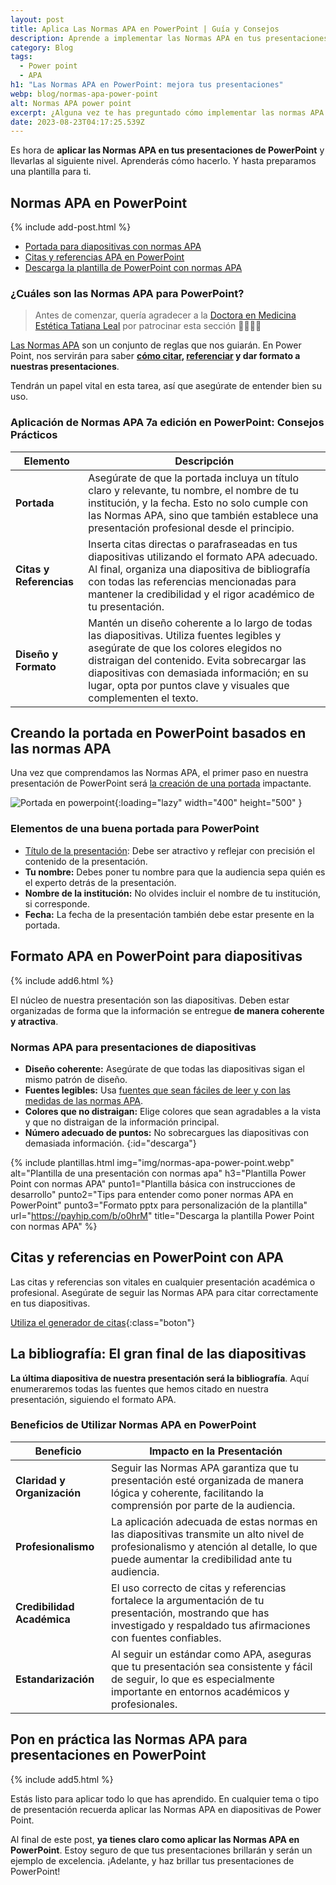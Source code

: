 ```yaml
---
layout: post
title: Aplica Las Normas APA en PowerPoint | Guía y Consejos
description: Aprende a implementar las Normas APA en tus presentaciones de PowerPoint. Descubre cómo crear portadas, citas y bibliografías. ¡Haz clic para saber más!
category: Blog
tags:
  - Power point
  - APA
h1: "Las Normas APA en PowerPoint: mejora tus presentaciones"
webp: blog/normas-apa-power-point
alt: Normas APA power point
excerpt: ¿Alguna vez te has preguntado cómo implementar las normas APA en PowerPoint? Estas normas, reconocidas y respetadas en el mundo académico, también aplican a tus presentaciones de diapositivas.
date: 2023-08-23T04:17:25.539Z
---
```

Es hora de **aplicar las Normas APA en tus presentaciones de PowerPoint** y llevarlas al siguiente nivel. Aprenderás cómo hacerlo. Y hasta preparamos una plantilla para ti.

## Normas APA en PowerPoint

{% include add-post.html %}

- [Portada para diapositivas con normas APA](#creando-la-portada-en-powerpoint-basados-en-las-normas-apa)
- [Citas y referencias APA en PowerPoint](#citas-y-referencias-en-powerpoint-con-apa)
- [Descarga la plantilla de PowerPoint con normas APA](#descarga)

### ¿Cuáles son las Normas APA para PowerPoint?

>Antes de comenzar, quería agradecer a la [Doctora en Medicina Estética Tatiana Leal](https://dratatianaleal.com/) por patrocinar esta sección 👩🏼‍🔬💖

[Las Normas APA]({{'normas-apa'|relative_url}}) son un conjunto de reglas que nos guiarán. En Power Point, nos servirán para saber **[cómo citar]({{'normas-apa/citas-normas-apa'|relative_url}} "Citas normas apa"), [referenciar]({{'normas-apa/referencias-bibliograficas-normas-apa'|relative_url}} "Referencias APA") y dar formato a nuestras presentaciones**.

Tendrán un papel vital en esta tarea, así que asegúrate de entender bien su uso.

### Aplicación de Normas APA 7a edición en PowerPoint: Consejos Prácticos

| **Elemento** | **Descripción** |
|--------------|-----------------|
| **Portada**  | Asegúrate de que la portada incluya un título claro y relevante, tu nombre, el nombre de tu institución, y la fecha. Esto no solo cumple con las Normas APA, sino que también establece una presentación profesional desde el principio. |
| **Citas y Referencias** | Inserta citas directas o parafraseadas en tus diapositivas utilizando el formato APA adecuado. Al final, organiza una diapositiva de bibliografía con todas las referencias mencionadas para mantener la credibilidad y el rigor académico de tu presentación. |
| **Diseño y Formato** | Mantén un diseño coherente a lo largo de todas las diapositivas. Utiliza fuentes legibles y asegúrate de que los colores elegidos no distraigan del contenido. Evita sobrecargar las diapositivas con demasiada información; en su lugar, opta por puntos clave y visuales que complementen el texto. |

## Creando la portada en PowerPoint basados en las normas APA

Una vez que comprendamos las Normas APA, el primer paso en nuestra presentación de PowerPoint será [la creación de una portada]({{'normas-apa/portada-normas-apa'|relative_url}} "Portadas APA") impactante.

![Portada en powerpoint]({{'img/blog/portada-apa-power-point.webp'|relative_url}} "Portada APA PowerPoint"){:loading="lazy" width="400" height="500" }

### Elementos de una buena portada para PowerPoint

- [Título de la presentación]({{'normas-apa/titulos-y-subtitulos-normas-apa'|relative_url}} "Titulos normas APA"): Debe ser atractivo y reflejar con precisión el contenido de la presentación.
- **Tu nombre:** Debes poner tu nombre para que la audiencia sepa quién es el experto detrás de la presentación.
- **Nombre de la institución:** No olvides incluir el nombre de tu institución, si corresponde.
- **Fecha:** La fecha de la presentación también debe estar presente en la portada.

## Formato APA en PowerPoint para diapositivas

{% include add6.html %}

El núcleo de nuestra presentación son las diapositivas. Deben estar organizadas de forma que la información se entregue **de manera coherente y atractiva**.

### Normas APA para presentaciones de diapositivas

- **Diseño coherente:** Asegúrate de que todas las diapositivas sigan el mismo patrón de diseño.
- **Fuentes legibles:** Usa [fuentes que sean fáciles de leer y con las medidas de las normas APA]({{'normas-apa/textos-normas-apa'|relative_url}} "Textos normas APA").
- **Colores que no distraigan:** Elige colores que sean agradables a la vista y que no distraigan de la información principal.
- **Número adecuado de puntos:** No sobrecargues las diapositivas con demasiada información.
{:id="descarga"}

{% include plantillas.html img="img/normas-apa-power-point.webp" alt="Plantilla de una presentación con normas apa" h3="Plantilla Power Point con normas APA" punto1="Plantilla básica con instrucciones de desarrollo" punto2="Tips para entender como poner normas APA en PowerPoint" punto3="Formato pptx para personalización de la plantilla" url="https://payhip.com/b/o0hrM" title="Descarga la plantilla Power Point con normas APA" %}

## Citas y referencias en PowerPoint con APA

Las citas y referencias son vitales en cualquier presentación académica o profesional. Asegúrate de seguir las Normas APA para citar correctamente en tus diapositivas.

[Utiliza el generador de citas]({{'generador-citas-apa'|relative_url}}){:class="boton"}

## La bibliografía: El gran final de las diapositivas

**La última diapositiva de nuestra presentación será la bibliografía**. Aquí enumeraremos todas las fuentes que hemos citado en nuestra presentación, siguiendo el formato APA.

### Beneficios de Utilizar Normas APA en PowerPoint

| **Beneficio** | **Impacto en la Presentación** |
|---------------|------------------------------|
| **Claridad y Organización** | Seguir las Normas APA garantiza que tu presentación esté organizada de manera lógica y coherente, facilitando la comprensión por parte de la audiencia. |
| **Profesionalismo** | La aplicación adecuada de estas normas en las diapositivas transmite un alto nivel de profesionalismo y atención al detalle, lo que puede aumentar la credibilidad ante tu audiencia. |
| **Credibilidad Académica** | El uso correcto de citas y referencias fortalece la argumentación de tu presentación, mostrando que has investigado y respaldado tus afirmaciones con fuentes confiables. |
| **Estandarización** | Al seguir un estándar como APA, aseguras que tu presentación sea consistente y fácil de seguir, lo que es especialmente importante en entornos académicos y profesionales. |

## Pon en práctica las Normas APA para presentaciones en PowerPoint

{% include add5.html %}

Estás listo para aplicar todo lo que has aprendido. En cualquier tema o tipo de presentación recuerda aplicar las Normas APA en diapositivas de Power Point.

Al final de este post, **ya tienes claro como aplicar las Normas APA en PowerPoint**. Estoy seguro de que tus presentaciones brillarán y serán un ejemplo de excelencia. ¡Adelante, y haz brillar tus presentaciones de PowerPoint!
